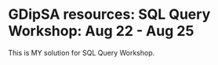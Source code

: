 # GDipSA resources: SQL Query Workshop: Aug 22 - Aug 25

This is MY solution for SQL Query Workshop.
